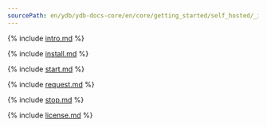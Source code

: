 ```yaml
---
sourcePath: en/ydb/ydb-docs-core/en/core/getting_started/self_hosted/_includes/ydb_docker.md
---
```


{% include [intro.md](ydb_docker/01_intro.md) %}

{% include [install.md](ydb_docker/02_install.md) %}

{% include [start.md](ydb_docker/03_start.md) %}

{% include [request.md](ydb_docker/04_request.md) %}

{% include [stop.md](ydb_docker/05_stop.md) %}

{% include [license.md](ydb_docker/06_license.md) %}

